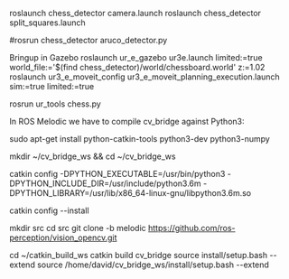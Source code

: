 roslaunch chess_detector camera.launch
roslaunch chess_detector split_squares.launch

#rosrun chess_detector aruco_detector.py




Bringup in Gazebo
roslaunch ur_e_gazebo ur3e.launch limited:=true world_file:='$(find chess_detector)/world/chessboard.world' z:=1.02
roslaunch ur3_e_moveit_config ur3_e_moveit_planning_execution.launch sim:=true limited:=true

rosrun ur_tools chess.py


In ROS Melodic we have to compile cv_bridge against Python3:

sudo apt-get install python-catkin-tools python3-dev python3-numpy

mkdir ~/cv_bridge_ws && cd ~/cv_bridge_ws

catkin config -DPYTHON_EXECUTABLE=/usr/bin/python3 -DPYTHON_INCLUDE_DIR=/usr/include/python3.6m -DPYTHON_LIBRARY=/usr/lib/x86_64-linux-gnu/libpython3.6m.so

catkin config --install

mkdir src
cd src
git clone -b melodic https://github.com/ros-perception/vision_opencv.git

cd ~/catkin_build_ws
catkin build cv_bridge
source install/setup.bash --extend
source /home/david/cv_bridge_ws/install/setup.bash --extend
